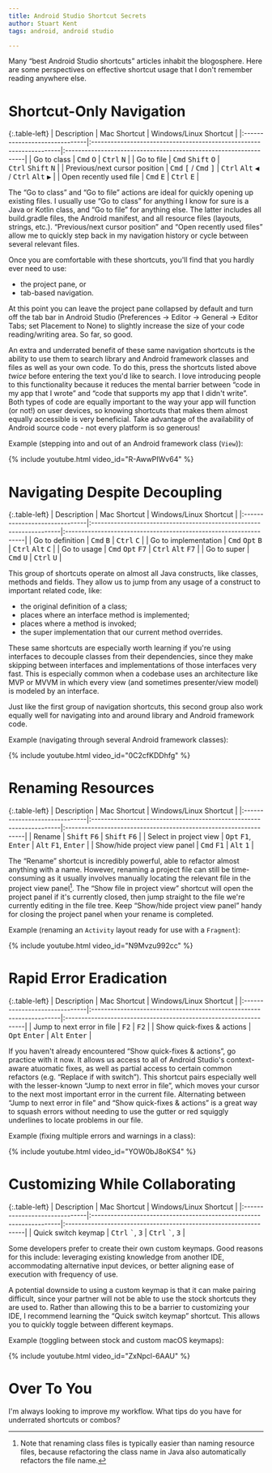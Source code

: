 ```yaml
---
title: Android Studio Shortcut Secrets
author: Stuart Kent
tags: android, android studio

---
```


Many “best Android Studio shortcuts” articles inhabit the blogosphere. Here are some perspectives on effective shortcut usage that I don't remember reading anywhere else.

<!--more-->

# Shortcut-Only Navigation

{:.table-left}
| Description                   | Mac Shortcut                                                        | Windows/Linux Shortcut                                           |
|:------------------------------|:--------------------------------------------------------------------|:-----------------------------------------------------------------|
| Go to class                   | <kbd>Cmd</kbd>&nbsp;<kbd>O</kbd>                                    | <kbd>Ctrl</kbd>&nbsp;<kbd>N</kbd>                                |
| Go to file                    | <kbd>Cmd</kbd>&nbsp;<kbd>Shift</kbd>&nbsp;<kbd>O</kbd>              | <kbd>Ctrl</kbd>&nbsp;<kbd>Shift</kbd>&nbsp;<kbd>N</kbd>          |
| Previous/next cursor position | <kbd>Cmd</kbd>&nbsp;<kbd>[</kbd> / <kbd>Cmd</kbd>&nbsp;<kbd>]</kbd> | <kbd>Ctrl</kbd>&nbsp;<kbd>Alt</kbd>&nbsp;<kbd>◀</kbd> / <kbd>Ctrl</kbd>&nbsp;<kbd>Alt</kbd>&nbsp;<kbd>▶</kbd> |
| Open recently used file       | <kbd>Cmd</kbd>&nbsp;<kbd>E</kbd>                                    | <kbd>Ctrl</kbd>&nbsp;<kbd>E</kbd>                                |

The “Go to class” and “Go to file” actions are ideal for quickly opening up existing files. I usually use “Go to class” for anything I know for sure is a Java or Kotlin class, and “Go to file” for anything else. The latter includes all build.gradle files, the Android manifest, and all resource files (layouts, strings, etc.). “Previous/next cursor position” and “Open recently used files” allow me to quickly step back in my navigation history or cycle between several relevant files.

Once you are comfortable with these shortcuts, you'll find that you hardly ever need to use:

- the project pane, or
- tab-based navigation.

At this point you can leave the project pane collapsed by default and turn off the tab bar in Android Studio (Preferences -> Editor -> General -> Editor Tabs; set Placement to None) to slightly increase the size of your code reading/writing area. So far, so good.

An extra and underrated benefit of these same navigation shortcuts is the ability to use them to search library and Android framework classes and files as well as your own code. To do this, press the shortcuts listed above _twice_ before entering the text you'd like to search. I love introducing people to this functionality because it reduces the mental barrier between “code in my app that I wrote” and “code that supports my app that I didn't write”. Both types of code are equally important to the way your app will function (or not!) on user devices, so knowing shortcuts that makes them almost equally accessible is very beneficial. Take advantage of the availability of Android source code - not every platform is so generous!

Example (stepping into and out of an Android framework class (`View`)):

{% include youtube.html video_id="R-AwwPIWv64" %}

# Navigating Despite Decoupling

{:.table-left}
| Description                   | Mac Shortcut                                                        | Windows/Linux Shortcut                                           |
|:------------------------------|:--------------------------------------------------------------------|:-----------------------------------------------------------------|
| Go to definition              | <kbd>Cmd</kbd>&nbsp;<kbd>B</kbd>                                    | <kbd>Ctrl</kbd>&nbsp;<kbd>C</kbd>                                |
| Go to implementation          | <kbd>Cmd</kbd>&nbsp;<kbd>Opt</kbd>&nbsp;<kbd>B</kbd>                | <kbd>Ctrl</kbd>&nbsp;<kbd>Alt</kbd>&nbsp;<kbd>C</kbd>            |
| Go to usage                   | <kbd>Cmd</kbd>&nbsp;<kbd>Opt</kbd>&nbsp;<kbd>F7</kbd>               | <kbd>Ctrl</kbd>&nbsp;<kbd>Alt</kbd>&nbsp;<kbd>F7</kbd>           |
| Go to super                   | <kbd>Cmd</kbd>&nbsp;<kbd>U</kbd>                                    | <kbd>Ctrl</kbd>&nbsp;<kbd>U</kbd>                                |

This group of shortcuts operate on almost all Java constructs, like classes, methods and fields. They allow us to jump from any usage of a construct to important related code, like:

- the original definition of a class;
- places where an interface method is implemented;
- places where a method is invoked;
- the super implementation that our current method overrides.

These same shortcuts are especially worth learning if you're using interfaces to decouple classes from their dependencies, since they make skipping between interfaces and implementations of those interfaces very fast. This is especially common when a codebase uses an architecture like MVP or MVVM in which every view (and sometimes presenter/view model) is modeled by an interface.

Just like the first group of navigation shortcuts, this second group also work equally well for navigating into and around library and Android framework code.

Example (navigating through several Android framework classes):

{% include youtube.html video_id="0C2cfKDDhfg" %}

# Renaming Resources

{:.table-left}
| Description                   | Mac Shortcut                                                        | Windows/Linux Shortcut                                           |
|:------------------------------|:--------------------------------------------------------------------|:-----------------------------------------------------------------|
| Rename                        | <kbd>Shift</kbd>&nbsp;<kbd>F6</kbd>                                 | <kbd>Shift</kbd>&nbsp;<kbd>F6</kbd>                              |
| Select in project view        | <kbd>Opt</kbd>&nbsp;<kbd>F1</kbd>, <kbd>Enter</kbd>                 | <kbd>Alt</kbd>&nbsp;<kbd>F1</kbd>, <kbd>Enter</kbd>              |
| Show/hide project view panel  | <kbd>Cmd</kbd>&nbsp;<kbd>F1</kbd>                                   | <kbd>Alt</kbd>&nbsp;<kbd>1</kbd>                                 |

The “Rename” shortcut is incredibly powerful, able to refactor almost anything with a name. However, renaming a project file can still be time-consuming as it usually involves manually locating the relevant file in the project view panel[^1]. The “Show file in project view” shortcut will open the project panel if it's currently closed, then jump straight to the file we're currently editing in the file tree. Keep “Show/hide project view panel” handy for closing the project panel when your rename is completed.

Example (renaming an `Activity` layout ready for use with a `Fragment`):

{% include youtube.html video_id="N9Mvzu992cc" %}

# Rapid Error Eradication

{:.table-left}
| Description                   | Mac Shortcut                                                        | Windows/Linux Shortcut                                           |
|:------------------------------|:--------------------------------------------------------------------|:-----------------------------------------------------------------|
| Jump to next error in file    | <kbd>F2</kbd>                                                       | <kbd>F2</kbd>                                                    |
| Show quick-fixes & actions    | <kbd>Opt</kbd>&nbsp;<kbd>Enter</kbd>                                | <kbd>Alt</kbd>&nbsp;<kbd>Enter</kbd>                             |

If you haven't already encountered “Show quick-fixes & actions”, go practice with it now. It allows us access to all of Android Studio's context-aware atuomatic fixes, as well as partial access to certain common refactors (e.g. “Replace if with switch”). This shortcut pairs especially well with the lesser-known “Jump to next error in file”, which moves your cursor to the next most important error in the current file. Alternating between “Jump to next error in file” and “Show quick-fixes & actions” is a great way to squash errors without needing to use the gutter or red squiggly underlines to locate problems in our file.

Example (fixing multiple errors and warnings in a class):

{% include youtube.html video_id="YOW0bJ8oKS4" %}

# Customizing While Collaborating

{:.table-left}
| Description                   | Mac Shortcut                                                        | Windows/Linux Shortcut                                           |
|:------------------------------|:--------------------------------------------------------------------|:-----------------------------------------------------------------|
| Quick switch keymap           | <kbd>Ctrl</kbd>&nbsp;<kbd>&#96;</kbd>, <kbd>3</kbd>                 | <kbd>Ctrl</kbd>&nbsp;<kbd>&#96;</kbd>, <kbd>3</kbd>              |

Some developers prefer to create their own custom keymaps. Good reasons for this include: leveraging existing knowledge from another IDE, accommodating alternative input devices, or better aligning ease of execution with frequency of use.

A potential downside to using a custom keymap is that it can make pairing difficult, since your partner will not be able to use the stock shortcuts they are used to. Rather than allowing this to be a barrier to customizing your IDE, I recommend learning the “Quick switch keymap” shortcut. This allows you to quickly toggle between different keymaps. 

Example (toggling between stock and custom macOS keymaps):

{% include youtube.html video_id="ZxNpcl-6AAU" %}

# Over To You

I'm always looking to improve my workflow. What tips do you have for underrated shortcuts or combos?

[^1]: Note that renaming class files is typically easier than naming resource files, because refactoring the class name in Java also automatically refactors the file name.